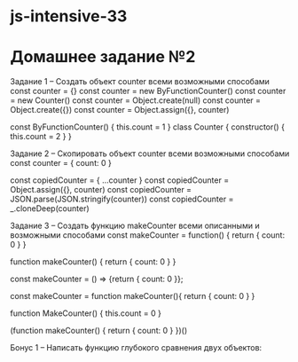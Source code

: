# js-intensive-33
# Домашнее задание №2

Задание 1 – Создать объект counter всеми возможными способами
  const counter = {}
  const counter = new ByFunctionCounter()
  const counter = new Counter()
  const counter = Object.create(null)
  const counter = Object.create({})
  const counter = Object.assign({}, counter)
  
  const ByFunctionCounter() {
    this.count = 1
  }
  class Counter {
    constructor() {
      this.count = 2
    }
  }
  

Задание 2 – Скопировать объект counter всеми возможными способами
  const counter = { count: 0 }
  
  const copiedCounter = { ...counter }
  const copiedCounter = Object.assign({}, counter)
  const copiedCounter = JSON.parse(JSON.stringify(counter))
  const copiedCounter = _.cloneDeep(counter)


Задание 3 – Создать функцию makeCounter всеми описанными и возможными способами
  const makeCounter = function() {
    return { count: 0 }
  }
  
  function makeCounter() {
    return { count: 0 }
  }
  
  const makeCounter = () => {return { count: 0 }};

  const makeCounter = function makeCounter(){
    return { count: 0 }
  }

  function MakeCounter() {
    this.count = 0
  }

  (function makeCounter() {
    return { count: 0 }
  })()

Бонус 1 – Написать функцию глубокого сравнения двух объектов:






  
